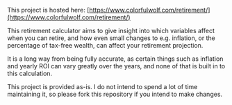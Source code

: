 This project is hosted here: [https://www.colorfulwolf.com/retirement/](https://www.colorfulwolf.com/retirement/)

This retirement calculator aims to give insight into which variables affect when you can retire, and how even small changes to e.g. inflation, or the percentage of tax-free wealth, can affect your retirement projection.

It is a long way from being fully accurate, as certain things such as inflation and yearly ROI can vary greatly over the years,
and none of that is built in to this calculation.

This project is provided as-is. I do not intend to spend a lot of time maintaining it, so please fork this repository if you intend to make changes.
